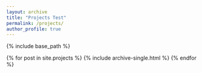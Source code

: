 ```yaml
---
layout: archive
title: "Projects Test"
permalink: /projects/
author_profile: true
---
```

{% include base_path %}

{% for post in site.projects %}
  {% include archive-single.html %}
{% endfor %}
